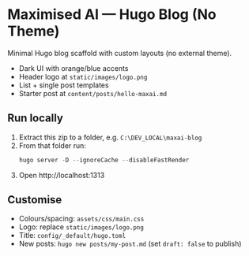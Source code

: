 # Maximised AI — Hugo Blog (No Theme)

Minimal Hugo blog scaffold with custom layouts (no external theme).
- Dark UI with orange/blue accents
- Header logo at `static/images/logo.png`
- List + single post templates
- Starter post at `content/posts/hello-maxai.md`

## Run locally
1) Extract this zip to a folder, e.g. `C:\DEV_LOCAL\maxai-blog`
2) From that folder run:
   ```powershell
   hugo server -D --ignoreCache --disableFastRender
   ```
3) Open http://localhost:1313

## Customise
- Colours/spacing: `assets/css/main.css`
- Logo: replace `static/images/logo.png`
- Title: `config/_default/hugo.toml`
- New posts: `hugo new posts/my-post.md` (set `draft: false` to publish)

